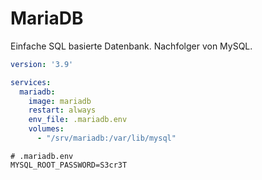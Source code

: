 # MariaDB

Einfache SQL basierte Datenbank. Nachfolger von MySQL.

```yaml
version: '3.9'

services:
  mariadb:
    image: mariadb
    restart: always
    env_file: .mariadb.env
    volumes:
      - "/srv/mariadb:/var/lib/mysql" 
```

```shell
# .mariadb.env
MYSQL_ROOT_PASSWORD=S3cr3T
```
